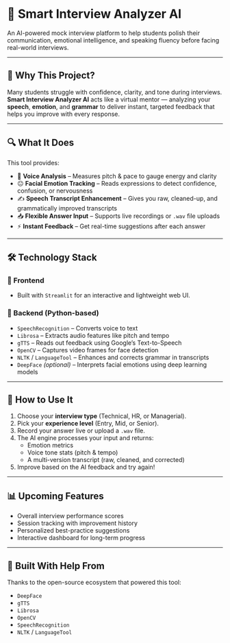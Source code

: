 # 🤖 Smart Interview Analyzer AI

An AI-powered mock interview platform to help students polish their communication, emotional intelligence, and speaking fluency before facing real-world interviews.

---

## 🧠 Why This Project?

Many students struggle with confidence, clarity, and tone during interviews. **Smart Interview Analyzer AI** acts like a virtual mentor — analyzing your **speech**, **emotion**, and **grammar** to deliver instant, targeted feedback that helps you improve with every response.

---

## 🔍 What It Does

This tool provides:
- 🎤 **Voice Analysis** – Measures pitch & pace to gauge energy and clarity  
- 😐 **Facial Emotion Tracking** – Reads expressions to detect confidence, confusion, or nervousness  
- ✍️ **Speech Transcript Enhancement** – Gives you raw, cleaned-up, and grammatically improved transcripts  
- 📥 **Flexible Answer Input** – Supports live recordings or `.wav` file uploads  
- ⚡ **Instant Feedback** – Get real-time suggestions after each answer

---

## 🛠️ Technology Stack

### 📌 Frontend
- Built with `Streamlit` for an interactive and lightweight web UI.

### 📌 Backend (Python-based)
- `SpeechRecognition` – Converts voice to text  
- `Librosa` – Extracts audio features like pitch and tempo  
- `gTTS` – Reads out feedback using Google’s Text-to-Speech  
- `OpenCV` – Captures video frames for face detection  
- `NLTK` / `LanguageTool` – Enhances and corrects grammar in transcripts  
- `DeepFace` *(optional)* – Interprets facial emotions using deep learning models

---

## 🎯 How to Use It

1. Choose your **interview type** (Technical, HR, or Managerial).
2. Pick your **experience level** (Entry, Mid, or Senior).
3. Record your answer live or upload a `.wav` file.
4. The AI engine processes your input and returns:
   - Emotion metrics
   - Voice tone stats (pitch & tempo)
   - A multi-version transcript (raw, cleaned, and corrected)
5. Improve based on the AI feedback and try again!

---

## 📊 Upcoming Features

- Overall interview performance scores  
- Session tracking with improvement history  
- Personalized best-practice suggestions  
- Interactive dashboard for long-term progress  

---

## 🙏 Built With Help From

Thanks to the open-source ecosystem that powered this tool:

- `DeepFace`  
- `gTTS`  
- `Librosa`  
- `OpenCV`  
- `SpeechRecognition`  
- `NLTK` / `LanguageTool`  
